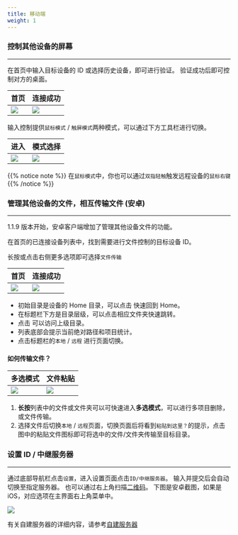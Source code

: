 ```yaml
---
title: 移动端
weight: 1
---
```


### 控制其他设备的屏幕
------

在首页中输入目标设备的 ID 或选择历史设备，即可进行验证。
验证成功后即可控制对方的桌面。

| 首页             | 连接成功                                                     |
| --------------- | -------------------------------------------------------- |
| ![](/docs/en/manual/mobile/images/connection_home_zh.jpg?width=300px) | ![](/docs/en/manual/mobile/images/connection.jpg?width=300px) |


输入控制提供`鼠标模式` / `触屏模式`两种模式，可以通过下方工具栏进行切换。

| 进入             | 模式选择                                                     |
| --------------- | -------------------------------------------------------- |
| ![](/docs/en/manual/mobile/images/touch_mode_icon.png?width=300px) | ![](/docs/en/manual/mobile/images/touch_mode_zh.jpg?width=300px) |

{{% notice note %}}
在`鼠标模式`中，你也可以通过`双指轻触`触发远程设备的`鼠标右键`
{{% /notice %}}

### 管理其他设备的文件，相互传输文件 (安卓)
------

1.1.9 版本开始，安卓客户端增加了管理其他设备文件的功能。

在首页的已连接设备列表中，找到需要进行文件控制的目标设备 ID。

长按或点击右侧更多选项即可选择`文件传输`

| 首页             | 连接成功                                                     |
| --------------- | -------------------------------------------------------- |
| ![](/docs/en/manual/mobile/images/connection_home_file_zh.jpg?width=300px) | ![](/docs/en/manual/mobile/images/file_connection.jpg?width=300px) |

- 初始目录是设备的 Home 目录，可以点击 <i class="fas fa-home"></i> 快速回到 Home。
- 在标题栏下方是目录层级，可以点击相应文件夹快速跳转。
- 点击 <i class="fas fa-arrow-up"></i> 可以访问上级目录。
- 列表底部会提示当前绝对路径和项目统计。
- 点击标题栏的`本地` / `远程` 进行页面切换。

#### **如何传输文件？**

| 多选模式             | 文件粘贴                                                     |
| --------------- | -------------------------------------------------------- |
| ![](/docs/en/manual/mobile/images/file_multi_select.jpg?width=300px) | ![](/docs/en/manual/mobile/images/file_copy.png?width=300px) |

1. **长按**列表中的文件或文件夹可以可快速进入**多选模式**，可以进行多项目删除，或文件传输。
2. 选择文件后切换`本地` / `远程`页面，切换页面后将看到`粘贴到这里？`的提示，点击图中的粘贴文件图标即可将选中的文件/文件夹传输至目标目录。

### **设置 ID / 中继服务器**
------
通过底部导航栏点击`设置`，进入设置页面点击`ID/中继服务器`。
输入并提交后会自动切换至指定服务器。
也可以通过右上角扫描[二维码](http://localhost:1313/docs/en/self-host/console/images/console-home-zh.png?v2)。
下图是安卓截图，如果是 iOS，对应选项在主界面右上角菜单中。

![](/docs/en/manual/mobile/images/id_setting_zh.png?width=300px)

有关自建服务器的详细内容，请参考[自建服务器](/docs/zh-cn/self-host/)

